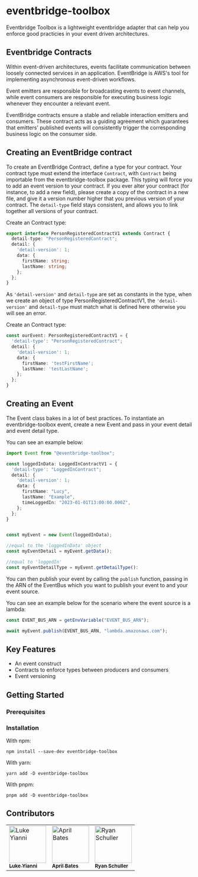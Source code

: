 # eventbridge-toolbox

Eventbridge Toolbox is a lightweight eventbridge adapter that can help you enforce good practicies in your event driven architectures.

## Eventbridge Contracts

Within event-driven architectures, events facilitate communication between loosely connected services in an application. EventBridge is AWS's tool for implementing asynchronous event-driven workflows.

Event emitters are responsible for broadcasting events to event channels, while event consumers are responsible for executing business logic whenever they encounter a relevant event.

EventBridge contracts ensure a stable and reliable interaction emitters and consumers. These contract acts as a guiding agreement which guarantees that emitters' published events will consistently trigger the corresponding business logic on the consumer side.

## Creating an EventBridge contract

To create an EventBridge Contract, define a type for your contract. Your contract type must extend the interface `Contract`, with `Contract` being importable from the eventbridge-toolbox package. This typing will force you to add an event version to your contract. If you ever alter your contract (for instance, to add a new field), please create a copy of the contract in a new file, and give it a version number higher that you previous version of your contract. The `detail-type` field stays consistent, and allows you to link together all versions of your contract.

Create an Contract type:

```typescript
export interface PersonRegisteredContractV1 extends Contract {
  detail-type: "PersonRegisteredContract";
  detail: {
    'detail-version': 1;
    data: {
      firstName: string;
      lastName: string;
    };
  };
}
```

As `'detail-version'` and `detail-type` are set as constants in the type, when we create an object of type PersonRegisteredContractV1, the `'detail-version'` and `detail-type` must match what is defined here otherwise you will see an error.

Create an Contract type:

```typescript
const ourEvent: PersonRegisteredContractV1 = {
  'detail-type': "PersonRegisteredContract";
  detail: {
    'detail-version': 1;
    data: {
      firstName: 'testFirstName';
      lastName: 'testLastName';
    };
  };
}
```

## Creating an Event

The Event class bakes in a lot of best practices. To instantiate an eventbridge-toolbox event, create a new Event and pass in your event detail and event detail type.

You can see an example below:

```typescript
import Event from "@eventbridge-toolbox";

const loggedInData: LoggedInContractV1 = {
  'detail-type': "LoggedInContract";
  detail: {
    'detail-version': 1;
    data: {
      firstName: "Lucy",
      lastName: "Example",
      timeLoggedIn: "2023-01-01T13:00:00.000Z",
    };
  };
}


const myEvent = new Event(loggedInData);

//equal to the 'loggedInData' object
const myEventDetail = myEvent.getData();

//equal to 'loggedIn'
const myEventDetailType = myEvent.getDetailType():

```

You can then publish your event by calling the `publish` function, passing in the ARN of the EventBus which you want to publish your event to and your event source.

You can see an example below for the scenario where the event source is a lambda:

```typescript
const EVENT_BUS_ARN = getEnvVariable("EVENT_BUS_ARN");

await myEvent.publish(EVENT_BUS_ARN, "lambda.amazonaws.com");
```

## Key Features

- An event construct
- Contracts to enforce types between producers and consumers
- Event versioning

## Getting Started

### Prerequisites

### Installation

With npm:

```
npm install --save-dev eventbridge-toolbox
```

With yarn:

```
yarn add -D eventbridge-toolbox
```

With pnpm:

```
pnpm add -D eventbridge-toolbox
```

## Contributors

<!-- markdownlint-disable -->
<table>
  <tbody>
    <tr>
      <td valign="top"><a href="https://github.com/lukey-aleios"><img src="https://avatars.githubusercontent.com/u/93375669?v=4" width="100px;" alt="Luke Yianni"/><br /><sub><b>Luke Yianni</b></sub></a></td>
      <td valign="top"><a href="https://github.com/april-bates-aleios"><img src="https://avatars.githubusercontent.com/u/124585201?v=4" width="100px;" alt="April Bates"/><br /><sub><b>April Bates</b></sub></a></td>
      <td valign="top"><a href="https://github.com/RyanT5"><img src="https://avatars.githubusercontent.com/u/22382958?v=4" width="100px;" alt="Ryan Schuller"/><br /><sub><b>Ryan Schuller</b></sub></a></td>
    </tr>
  </tbody>
</table>
<!-- markdownlint-restore -->
